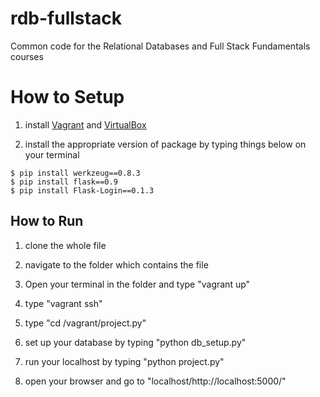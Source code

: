rdb-fullstack
=============

Common code for the Relational Databases and Full Stack Fundamentals courses

# How to Setup
1. install [Vagrant](https://www.vagrantup.com/) and [VirtualBox](https://www.virtualbox.org/wiki/Downloads?replytocom=98578)

2. install the appropriate version of package by typing things below on your terminal
```
$ pip install werkzeug==0.8.3
$ pip install flask==0.9
$ pip install Flask-Login==0.1.3
```

## How to Run 
1. clone the whole file

2. navigate to the folder which contains the file

3. Open your terminal in the folder and type "vagrant up"

4. type "vagrant ssh"

5. type "cd /vagrant/project.py"

6. set up your database by typing "python db_setup.py"

7. run your localhost by typing "python project.py"

8. open your browser and go to "localhost/http://localhost:5000/"
